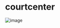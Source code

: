 # courtcenter

![image](https://github.com/ahilespelid/courtcenter/assets/47417767/4f497951-45b2-40bc-91ee-1560d478df4c)
